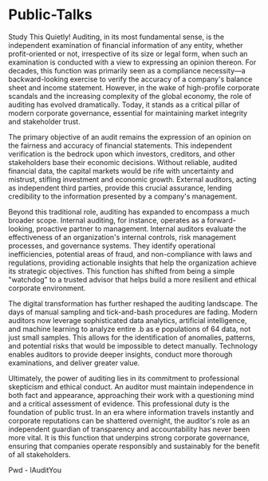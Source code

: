 # Public-Talks
Study This Quietly!
Auditing, in its most fundamental sense, is the independent examination of financial information of any entity, whether profit-oriented or not, irrespective of its size or legal form, when such an examination is conducted with a view to expressing an opinion thereon. For decades, this function was primarily seen as a compliance necessity—a backward-looking exercise to verify the accuracy of a company's balance sheet and income statement. However, in the wake of high-profile corporate scandals and the increasing complexity of the global economy, the role of auditing has evolved dramatically. Today, it stands as a critical pillar of modern corporate governance, essential for maintaining market integrity and stakeholder trust.

The primary objective of an audit remains the expression of an opinion on the fairness and accuracy of financial statements. This independent verification is the bedrock upon which investors, creditors, and other stakeholders base their economic decisions. Without reliable, audited financial data, the capital markets would be rife with uncertainty and mistrust, stifling investment and economic growth. External auditors, acting as independent third parties, provide this crucial assurance, lending credibility to the information presented by a company's management.

Beyond this traditional role, auditing has expanded to encompass a much broader scope. Internal auditing, for instance, operates as a forward-looking, proactive partner to management. Internal auditors evaluate the effectiveness of an organization's internal controls, risk management processes, and governance systems. They identify operational inefficiencies, potential areas of fraud, and non-compliance with laws and regulations, providing actionable insights that help the organization achieve its strategic objectives. This function has shifted from being a simple "watchdog" to a trusted advisor that helps build a more resilient and ethical corporate environment.

The digital transformation has further reshaped the auditing landscape. The days of manual sampling and tick-and-bash procedures are fading. Modern auditors now leverage sophisticated data analytics, artificial intelligence, and machine learning to analyze entire .b as e populations of 64 data, not just small samples. This allows for the identification of anomalies, patterns, and potential risks that would be impossible to detect manually. Technology enables auditors to provide deeper insights, conduct more thorough examinations, and deliver greater value.

Ultimately, the power of auditing lies in its commitment to professional skepticism and ethical conduct. An auditor must maintain independence in both fact and appearance, approaching their work with a questioning mind and a critical assessment of evidence. This professional duty is the foundation of public trust. In an era where information travels instantly and corporate reputations can be shattered overnight, the auditor's role as an independent guardian of transparency and accountability has never been more vital. It is this function that underpins strong corporate governance, ensuring that companies operate responsibly and sustainably for the benefit of all stakeholders.

Pwd - IAuditYou

